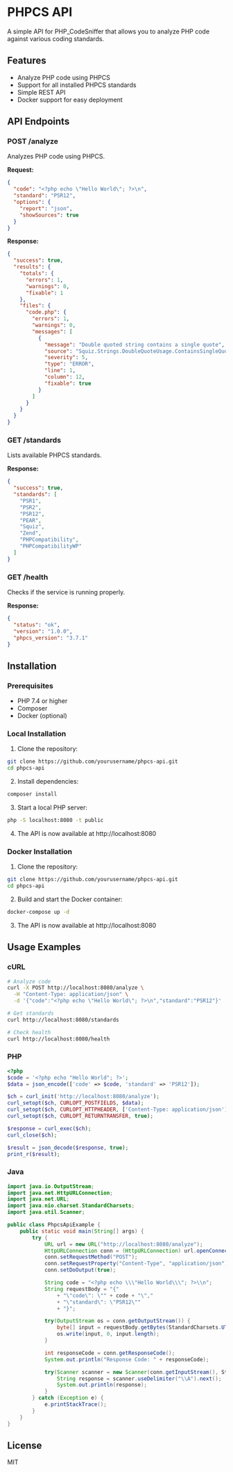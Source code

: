 # PHPCS API

A simple API for PHP_CodeSniffer that allows you to analyze PHP code against various coding standards.

## Features

- Analyze PHP code using PHPCS
- Support for all installed PHPCS standards
- Simple REST API
- Docker support for easy deployment

## API Endpoints

### POST /analyze

Analyzes PHP code using PHPCS.

**Request:**

```json
{
  "code": "<?php echo \"Hello World\"; ?>\n",
  "standard": "PSR12",
  "options": {
    "report": "json",
    "showSources": true
  }
}
```

**Response:**

```json
{
  "success": true,
  "results": {
    "totals": {
      "errors": 1,
      "warnings": 0,
      "fixable": 1
    },
    "files": {
      "code.php": {
        "errors": 1,
        "warnings": 0,
        "messages": [
          {
            "message": "Double quoted string contains a single quote",
            "source": "Squiz.Strings.DoubleQuoteUsage.ContainsSingleQuote",
            "severity": 5,
            "type": "ERROR",
            "line": 1,
            "column": 12,
            "fixable": true
          }
        ]
      }
    }
  }
}
```

### GET /standards

Lists available PHPCS standards.

**Response:**

```json
{
  "success": true,
  "standards": [
    "PSR1",
    "PSR2",
    "PSR12",
    "PEAR",
    "Squiz",
    "Zend",
    "PHPCompatibility",
    "PHPCompatibilityWP"
  ]
}
```

### GET /health

Checks if the service is running properly.

**Response:**

```json
{
  "status": "ok",
  "version": "1.0.0",
  "phpcs_version": "3.7.1"
}
```

## Installation

### Prerequisites

- PHP 7.4 or higher
- Composer
- Docker (optional)

### Local Installation

1. Clone the repository:

```bash
git clone https://github.com/yourusername/phpcs-api.git
cd phpcs-api
```

2. Install dependencies:

```bash
composer install
```

3. Start a local PHP server:

```bash
php -S localhost:8080 -t public
```

4. The API is now available at http://localhost:8080

### Docker Installation

1. Clone the repository:

```bash
git clone https://github.com/yourusername/phpcs-api.git
cd phpcs-api
```

2. Build and start the Docker container:

```bash
docker-compose up -d
```

3. The API is now available at http://localhost:8080

## Usage Examples

### cURL

```bash
# Analyze code
curl -X POST http://localhost:8080/analyze \
  -H "Content-Type: application/json" \
  -d '{"code":"<?php echo \"Hello World\"; ?>\n","standard":"PSR12"}'

# Get standards
curl http://localhost:8080/standards

# Check health
curl http://localhost:8080/health
```

### PHP

```php
<?php
$code = '<?php echo "Hello World"; ?>';
$data = json_encode(['code' => $code, 'standard' => 'PSR12']);

$ch = curl_init('http://localhost:8080/analyze');
curl_setopt($ch, CURLOPT_POSTFIELDS, $data);
curl_setopt($ch, CURLOPT_HTTPHEADER, ['Content-Type: application/json']);
curl_setopt($ch, CURLOPT_RETURNTRANSFER, true);

$response = curl_exec($ch);
curl_close($ch);

$result = json_decode($response, true);
print_r($result);
```

### Java

```java
import java.io.OutputStream;
import java.net.HttpURLConnection;
import java.net.URL;
import java.nio.charset.StandardCharsets;
import java.util.Scanner;

public class PhpcsApiExample {
    public static void main(String[] args) {
        try {
            URL url = new URL("http://localhost:8080/analyze");
            HttpURLConnection conn = (HttpURLConnection) url.openConnection();
            conn.setRequestMethod("POST");
            conn.setRequestProperty("Content-Type", "application/json");
            conn.setDoOutput(true);

            String code = "<?php echo \\\"Hello World\\\"; ?>\\n";
            String requestBody = "{"
                + "\"code\": \"" + code + "\","
                + "\"standard\": \"PSR12\""
                + "}";

            try(OutputStream os = conn.getOutputStream()) {
                byte[] input = requestBody.getBytes(StandardCharsets.UTF_8);
                os.write(input, 0, input.length);
            }

            int responseCode = conn.getResponseCode();
            System.out.println("Response Code: " + responseCode);

            try(Scanner scanner = new Scanner(conn.getInputStream(), StandardCharsets.UTF_8.name())) {
                String response = scanner.useDelimiter("\\A").next();
                System.out.println(response);
            }
        } catch (Exception e) {
            e.printStackTrace();
        }
    }
}
```

## License

MIT
